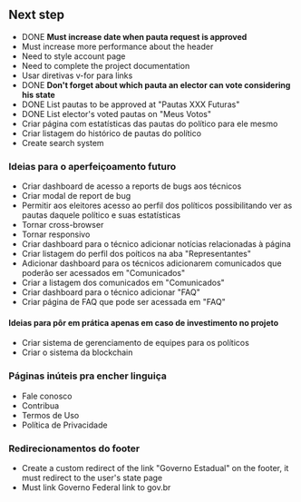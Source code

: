 ## Next step ##
- DONE **Must increase date when pauta request is approved**
- Must increase more performance about the header
- Need to style account page
- Need to complete the project documentation
- Usar diretivas v-for para links
- DONE **Don't forget about which pauta an elector can vote considering his state**
- DONE List pautas to be approved at "Pautas XXX Futuras"
- DONE List elector's voted pautas on "Meus Votos"
- Criar página com estatísticas das pautas do político para ele mesmo
- Criar listagem do histórico de pautas do político
- Create search system
 

### Ideias para o aperfeiçoamento futuro ### 
- Criar dashboard de acesso a reports de bugs aos técnicos
- Criar modal de report de bug
- Permitir aos eleitores acesso ao perfil dos políticos possibilitando ver as pautas daquele político e suas estatísticas
- Tornar cross-browser
- Tornar responsivo
- Criar dashboard para o técnico adicionar notícias relacionadas à página
- Criar listagem do perfil dos poíticos na aba "Representantes"
- Adicionar dashboard para os técnicos adicionarem comunicados que poderão ser acessados em "Comunicados"
- Criar a listagem dos comunicados em "Comunicados"
- Criar dashboard para o técnico adicionar "FAQ"
- Criar página de FAQ que pode ser acessada em "FAQ"

#### Ideias para pôr em prática apenas em caso de investimento no projeto #####
- Criar sistema de gerenciamento de equipes para os políticos
- Criar o sistema da blockchain

### Páginas inúteis pra encher linguiça ###
- Fale conosco
- Contribua
- Termos de Uso
- Política de Privacidade

### Redirecionamentos do footer ###
- Create a custom redirect of the link "Governo Estadual" on the footer, it must redirect to the user's state page
- Must link Governo Federal link to gov.br
